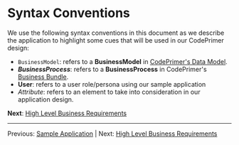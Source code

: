 # Syntax Conventions
We use the following syntax conventions in this document as we describe the application to highlight some cues that will be used in our CodePrimer design:
- `BusinessModel`: refers to a **BusinessModel** in [CodePrimer's Data Model](../DataModel.md).
- _**BusinessProcess**_: refers to a **BusinessProcess** in CodePrimer's [Business Bundle](../bundle/Overview.md).
- **User**: refers to a user role/persona using our sample application
- *Attribute*: refers to an element to take into consideration in our application design.


**Next**: [High Level Business Requirements](BusinessRequirements.md)
  
---
Previous: [Sample Application](Index.md) | Next: [High Level Business Requirements](BusinessRequirements.md)

